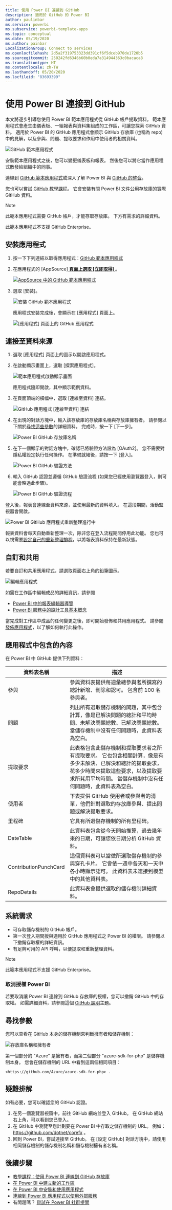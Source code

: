 ```yaml
---
title: 使用 Power BI 連接到 GitHub
description: 適用於 GitHub 的 Power BI
author: paulinbar
ms.service: powerbi
ms.subservice: powerbi-template-apps
ms.topic: conceptual
ms.date: 05/19/2020
ms.author: painbar
LocalizationGroup: Connect to services
ms.openlocfilehash: 2d5a2f319753323dd391cf6f5dceb970de1720b5
ms.sourcegitcommit: 250242fd6346b60b0eda7a314944363c0bacaca8
ms.translationtype: HT
ms.contentlocale: zh-TW
ms.lasthandoff: 05/20/2020
ms.locfileid: "83693399"
---
```

# <a name="connect-to-github-with-power-bi"></a>使用 Power BI 連接到 GitHub
本文將逐步引導您使用 Power BI 範本應用程式從 GitHub 帳戶提取資料。 範本應用程式會產生由儀表板、一組報表與資料集組成的工作區，可讓您探索 GitHub 資料。 適用於 Power BI 的 GitHub 應用程式會顯示 GitHub 存放庫 (也稱為 repo) 中的見解，以及參與、問題、提取要求和作用中使用者的相關資料。

![GitHub 範本應用程式](media/service-connect-to-github/service-github-app-report.png)

安裝範本應用程式之後，您可以變更儀表板和報表。 然後您可以將它當作應用程式散發給組織中的同事。

連線到 [GitHub 範本應用程式](https://app.powerbi.com/groups/me/getapps/services/pbi-contentpacks.pbiapps-github)或深入了解 Power BI 與 [GitHub 的整合](https://powerbi.microsoft.com/integrations/github)。

您也可以嘗試 [GitHub 教學課程](service-tutorial-connect-to-github.md)。 它會安裝有關 Power BI 文件公用存放庫的實際 GitHub 資料。

>[!NOTE]
>此範本應用程式需要 GitHub 帳戶，才能存取存放庫。 下方有需求的詳細資料。
>
>此範本應用程式不支援 GitHub Enterprise。

## <a name="install-the-app"></a>安裝應用程式

1. 按一下下列連結以取得應用程式：[GitHub 範本應用程式](https://app.powerbi.com/groups/me/getapps/services/pbi-contentpacks.pbiapps-github)

1. 在應用程式的 [AppSource][ **頁面上選取 [立即取得]** ](https://app.powerbi.com/groups/me/getapps/services/pbi-contentpacks.pbiapps-github)。

    [![AppSource 中的 GitHub 範本應用程式](media/service-connect-to-github/service-github-template-app-appsource-get-it-now.png)](https://app.powerbi.com/groups/me/getapps/services/pbi-contentpacks.pbiapps-github)

1. 選取 [安裝]。 

    ![安裝 GitHub 範本應用程式](media/service-connect-to-github/service-regional-emergency-response-select-install.png)

    應用程式安裝完成後，會顯示在 [應用程式] 頁面上。

   ![[應用程式] 頁面上的 GitHub 應用程式](media/service-connect-to-github/service-github-app-apps-page-icon.png)

## <a name="connect-to-data-sources"></a>連接至資料來源

1. 選取 [應用程式] 頁面上的圖示以開啟應用程式。

1. 在啟動顯示畫面上，選取 [探索應用程式]。

   ![範本應用程式啟動顯示畫面](media/service-connect-to-github/service-github-app-splash-screen.png)

   應用程式隨即開啟，其中顯示範例資料。

1. 在頁面頂端的橫幅中，選取 [連線至資料] 連結。

   ![GitHub 應用程式 [連線至資料] 連結](media/service-connect-to-github/service-github-app-connect-data.png)

1. 在出現的對話方塊中，輸入該存放庫的存放庫名稱與存放庫擁有者。 請參閱以下關於[尋找這些參數](#FindingParams)的詳細資料。 完成時，按一下 [下一步]。

   ![Power BI GitHub 存放庫名稱](media/service-connect-to-github/power-bi-github-app-tutorial-connect.png)

1. 在下一個顯示的對話方塊中，確認已將驗證方法設為 [OAuth2]。 您不需要對隱私權設定執行任何操作。 在準備就緒後，請按一下 [登入]。

   ![Power BI GitHub 驗證方法](media/service-connect-to-github/power-bi-github-authentication.png)

1. 輸入 GitHub 認證並遵循 GitHub 驗證流程 (如果您已經使用瀏覽器登入，則可能會略過此步驟)。

   ![Power BI GitHub 驗證流程](media/service-connect-to-github/power-bi-github-authenticate-process.png)


登入後，報表會連線至資料來源，並使用最新的資料填入。 在這段期間，活動監視器會開啟。

![Power BI GitHub 應用程式重新整理進行中](media/service-connect-to-github/service-github-app-refresh-monitor.png)

報表資料會每天自動重新整理一次，除非您在登入流程期間停用此功能。 您也可以視需要[設定自己的重新整理排程](./refresh-scheduled-refresh.md)，以將報表資料保持在最新狀態。

## <a name="customize-and-share"></a>自訂和共用

若要自訂和共用應用程式，請選取頁面右上角的鉛筆圖示。

![編輯應用程式](media/service-template-apps-install-distribute/power-bi-template-app-edit-app.png)


如需在工作區中編輯成品的詳細資訊，請參閱
* [Power BI 中的報表編輯器導覽](../create-reports/service-the-report-editor-take-a-tour.md)
* [Power BI 服務中的設計工具基本概念](../fundamentals/service-basic-concepts.md)

當完成對工作區中成品的任何變更之後，即可開始發佈和共用應用程式。 請參閱[發佈應用程式](../collaborate-share/service-create-distribute-apps.md#publish-your-app)，以了解如何執行此操作。

## <a name="whats-included-in-the-app"></a>應用程式中包含的內容
在 Power BI 中 GitHub 提供下列資料：     

| 資料表名稱 | 描述 |
| --- | --- |
| 參與 |參與資料表提供每週彙總參與者所撰寫的總計新增、刪除和認可。 包含前 100 名參與者。 |
| 問題 |列出所有選取儲存機制的問題，其中包含計算，像是已解決問題的總計和平均時間、未解決問題總數、已解決問題總數。 當儲存機制中沒有任何問題時，此資料表為空白。 |
| 提取要求 |此表格包含此儲存機制和提取要求者之所有提取要求。 它也包含相關計算，像是有多少未解決、已解決和總計的提取要求，花多少時間來提取這些要求，以及提取要求所耗用平均時間。 當儲存機制中沒有任何問題時，此資料表為空白。 |
| 使用者 |下表提供 GitHub 使用者或參與者的清單，他們針對選取的存放庫參與、提出問題或解決提取要求。 |
| 里程碑 |它具有所選儲存機制的所有里程碑。 |
| DateTable |此資料表包含從今天開始推算，過去幾年來的日期，可讓您依日期分析 GitHub 資料。 |
| ContributionPunchCard |這個資料表可以當做所選取儲存機制的參與穿孔卡片。 它會依一週中各天和一天中各小時顯示認可。 此資料表未連接到模型中的其他資料表。 |
| RepoDetails |此資料表會提供選取的儲存機制詳細資料。 |

## <a name="system-requirements"></a>系統需求
* 可存取儲存機制的 GitHub 帳戶。  
* 第一次登入期間授與適用於 GitHub 應用程式之 Power BI 的權限。 請參閱以下撤銷存取權的詳細資訊。  
* 有足夠可用的 API 呼叫，以便提取和重新整理資料。
>[!NOTE]
>此範本應用程式不支援 GitHub Enterprise。

### <a name="de-authorize-power-bi"></a>取消授權 Power BI
若要取消讓 Power BI 連線到 GitHub 存放庫的授權，您可以撤銷 GitHub 中的存取權。 如需詳細資料，請參閱這個 [GitHub 說明](https://help.github.com/articles/keeping-your-ssh-keys-and-application-access-tokens-safe/#reviewing-your-authorized-applications-oauth)主題。

<a name="FindingParams"></a>
## <a name="finding-parameters"></a>尋找參數
您可以查看在 GitHub 本身的儲存機制來判斷擁有者和儲存機制：

![存放庫名稱和擁有者](media/service-connect-to-github/github_ownerrepo.png)

第一個部分的 "Azure" 是擁有者，而第二個部分 "azure-sdk-for-php" 是儲存機制本身。  您會在儲存機制的 URL 中看到這兩個相同項目：

    <https://github.com/Azure/azure-sdk-for-php> .

## <a name="troubleshooting"></a>疑難排解
如有必要，您可以確認您的 GitHub 認證。  

1. 在另一個瀏覽器視窗中，前往 GitHub 網站並登入 GitHub。 在 GitHub 網站右上角，可以看到您已登入。    
2. 在 GitHub 中瀏覽至您計劃要在 Power BI 中存取之儲存機制的 URL。 例如： https://github.com/dotnet/corefx 。  
3. 回到 Power BI，嘗試連接至 GitHub。 在 [設定 GitHub] 對話方塊中，請使用相同儲存機制的儲存機制名稱和儲存機制擁有者名稱。  

## <a name="next-steps"></a>後續步驟

* [教學課程：使用 Power BI 連線到 GitHub 存放庫](service-tutorial-connect-to-github.md)
* [在 Power BI 中建立新的工作區](../collaborate-share/service-create-the-new-workspaces.md)
* [在 Power BI 中安裝和使用應用程式](../consumer/end-user-apps.md)
* [連線到 Power BI 應用程式以使用外部服務](service-connect-to-services.md)
* 有問題嗎？ [嘗試在 Power BI 社群提問](https://community.powerbi.com/)
